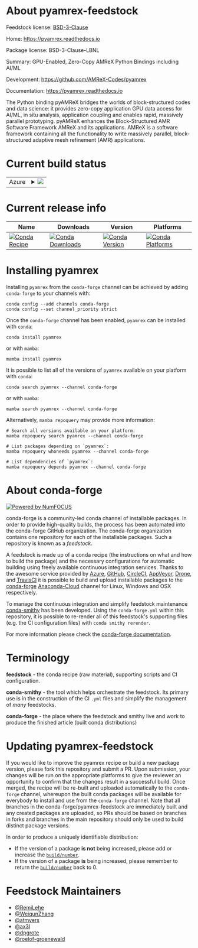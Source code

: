 About pyamrex-feedstock
=======================

Feedstock license: [BSD-3-Clause](https://github.com/conda-forge/pyamrex-feedstock/blob/main/LICENSE.txt)

Home: https://pyamrex.readthedocs.io

Package license: BSD-3-Clause-LBNL

Summary: GPU-Enabled, Zero-Copy AMReX Python Bindings including AI/ML

Development: https://github.com/AMReX-Codes/pyamrex

Documentation: https://pyamrex.readthedocs.io

The Python binding pyAMReX bridges the worlds of block-structured codes and
data science: it provides zero-copy application GPU data access for AI/ML,
in situ analysis, application coupling and enables rapid, massively
parallel prototyping. pyAMReX enhances the Block-Structured AMR Software
Framework AMReX and its applications.
AMReX is a software framework containing all the functionality to write
massively parallel, block-structured adaptive mesh refinement (AMR)
applications.


Current build status
====================


<table>
    
  <tr>
    <td>Azure</td>
    <td>
      <details>
        <summary>
          <a href="https://dev.azure.com/conda-forge/feedstock-builds/_build/latest?definitionId=20615&branchName=main">
            <img src="https://dev.azure.com/conda-forge/feedstock-builds/_apis/build/status/pyamrex-feedstock?branchName=main">
          </a>
        </summary>
        <table>
          <thead><tr><th>Variant</th><th>Status</th></tr></thead>
          <tbody><tr>
              <td>linux_64_numpy1.22python3.10.____cpython</td>
              <td>
                <a href="https://dev.azure.com/conda-forge/feedstock-builds/_build/latest?definitionId=20615&branchName=main">
                  <img src="https://dev.azure.com/conda-forge/feedstock-builds/_apis/build/status/pyamrex-feedstock?branchName=main&jobName=linux&configuration=linux%20linux_64_numpy1.22python3.10.____cpython" alt="variant">
                </a>
              </td>
            </tr><tr>
              <td>linux_64_numpy1.22python3.8.____cpython</td>
              <td>
                <a href="https://dev.azure.com/conda-forge/feedstock-builds/_build/latest?definitionId=20615&branchName=main">
                  <img src="https://dev.azure.com/conda-forge/feedstock-builds/_apis/build/status/pyamrex-feedstock?branchName=main&jobName=linux&configuration=linux%20linux_64_numpy1.22python3.8.____cpython" alt="variant">
                </a>
              </td>
            </tr><tr>
              <td>linux_64_numpy1.22python3.9.____cpython</td>
              <td>
                <a href="https://dev.azure.com/conda-forge/feedstock-builds/_build/latest?definitionId=20615&branchName=main">
                  <img src="https://dev.azure.com/conda-forge/feedstock-builds/_apis/build/status/pyamrex-feedstock?branchName=main&jobName=linux&configuration=linux%20linux_64_numpy1.22python3.9.____cpython" alt="variant">
                </a>
              </td>
            </tr><tr>
              <td>linux_64_numpy1.23python3.11.____cpython</td>
              <td>
                <a href="https://dev.azure.com/conda-forge/feedstock-builds/_build/latest?definitionId=20615&branchName=main">
                  <img src="https://dev.azure.com/conda-forge/feedstock-builds/_apis/build/status/pyamrex-feedstock?branchName=main&jobName=linux&configuration=linux%20linux_64_numpy1.23python3.11.____cpython" alt="variant">
                </a>
              </td>
            </tr><tr>
              <td>linux_64_numpy1.26python3.12.____cpython</td>
              <td>
                <a href="https://dev.azure.com/conda-forge/feedstock-builds/_build/latest?definitionId=20615&branchName=main">
                  <img src="https://dev.azure.com/conda-forge/feedstock-builds/_apis/build/status/pyamrex-feedstock?branchName=main&jobName=linux&configuration=linux%20linux_64_numpy1.26python3.12.____cpython" alt="variant">
                </a>
              </td>
            </tr><tr>
              <td>linux_aarch64_numpy1.22python3.10.____cpython</td>
              <td>
                <a href="https://dev.azure.com/conda-forge/feedstock-builds/_build/latest?definitionId=20615&branchName=main">
                  <img src="https://dev.azure.com/conda-forge/feedstock-builds/_apis/build/status/pyamrex-feedstock?branchName=main&jobName=linux&configuration=linux%20linux_aarch64_numpy1.22python3.10.____cpython" alt="variant">
                </a>
              </td>
            </tr><tr>
              <td>linux_aarch64_numpy1.22python3.8.____cpython</td>
              <td>
                <a href="https://dev.azure.com/conda-forge/feedstock-builds/_build/latest?definitionId=20615&branchName=main">
                  <img src="https://dev.azure.com/conda-forge/feedstock-builds/_apis/build/status/pyamrex-feedstock?branchName=main&jobName=linux&configuration=linux%20linux_aarch64_numpy1.22python3.8.____cpython" alt="variant">
                </a>
              </td>
            </tr><tr>
              <td>linux_aarch64_numpy1.22python3.9.____cpython</td>
              <td>
                <a href="https://dev.azure.com/conda-forge/feedstock-builds/_build/latest?definitionId=20615&branchName=main">
                  <img src="https://dev.azure.com/conda-forge/feedstock-builds/_apis/build/status/pyamrex-feedstock?branchName=main&jobName=linux&configuration=linux%20linux_aarch64_numpy1.22python3.9.____cpython" alt="variant">
                </a>
              </td>
            </tr><tr>
              <td>linux_aarch64_numpy1.23python3.11.____cpython</td>
              <td>
                <a href="https://dev.azure.com/conda-forge/feedstock-builds/_build/latest?definitionId=20615&branchName=main">
                  <img src="https://dev.azure.com/conda-forge/feedstock-builds/_apis/build/status/pyamrex-feedstock?branchName=main&jobName=linux&configuration=linux%20linux_aarch64_numpy1.23python3.11.____cpython" alt="variant">
                </a>
              </td>
            </tr><tr>
              <td>linux_aarch64_numpy1.26python3.12.____cpython</td>
              <td>
                <a href="https://dev.azure.com/conda-forge/feedstock-builds/_build/latest?definitionId=20615&branchName=main">
                  <img src="https://dev.azure.com/conda-forge/feedstock-builds/_apis/build/status/pyamrex-feedstock?branchName=main&jobName=linux&configuration=linux%20linux_aarch64_numpy1.26python3.12.____cpython" alt="variant">
                </a>
              </td>
            </tr><tr>
              <td>linux_ppc64le_numpy1.22python3.10.____cpython</td>
              <td>
                <a href="https://dev.azure.com/conda-forge/feedstock-builds/_build/latest?definitionId=20615&branchName=main">
                  <img src="https://dev.azure.com/conda-forge/feedstock-builds/_apis/build/status/pyamrex-feedstock?branchName=main&jobName=linux&configuration=linux%20linux_ppc64le_numpy1.22python3.10.____cpython" alt="variant">
                </a>
              </td>
            </tr><tr>
              <td>linux_ppc64le_numpy1.22python3.8.____cpython</td>
              <td>
                <a href="https://dev.azure.com/conda-forge/feedstock-builds/_build/latest?definitionId=20615&branchName=main">
                  <img src="https://dev.azure.com/conda-forge/feedstock-builds/_apis/build/status/pyamrex-feedstock?branchName=main&jobName=linux&configuration=linux%20linux_ppc64le_numpy1.22python3.8.____cpython" alt="variant">
                </a>
              </td>
            </tr><tr>
              <td>linux_ppc64le_numpy1.22python3.9.____cpython</td>
              <td>
                <a href="https://dev.azure.com/conda-forge/feedstock-builds/_build/latest?definitionId=20615&branchName=main">
                  <img src="https://dev.azure.com/conda-forge/feedstock-builds/_apis/build/status/pyamrex-feedstock?branchName=main&jobName=linux&configuration=linux%20linux_ppc64le_numpy1.22python3.9.____cpython" alt="variant">
                </a>
              </td>
            </tr><tr>
              <td>linux_ppc64le_numpy1.23python3.11.____cpython</td>
              <td>
                <a href="https://dev.azure.com/conda-forge/feedstock-builds/_build/latest?definitionId=20615&branchName=main">
                  <img src="https://dev.azure.com/conda-forge/feedstock-builds/_apis/build/status/pyamrex-feedstock?branchName=main&jobName=linux&configuration=linux%20linux_ppc64le_numpy1.23python3.11.____cpython" alt="variant">
                </a>
              </td>
            </tr><tr>
              <td>linux_ppc64le_numpy1.26python3.12.____cpython</td>
              <td>
                <a href="https://dev.azure.com/conda-forge/feedstock-builds/_build/latest?definitionId=20615&branchName=main">
                  <img src="https://dev.azure.com/conda-forge/feedstock-builds/_apis/build/status/pyamrex-feedstock?branchName=main&jobName=linux&configuration=linux%20linux_ppc64le_numpy1.26python3.12.____cpython" alt="variant">
                </a>
              </td>
            </tr><tr>
              <td>osx_64_numpy1.22python3.10.____cpython</td>
              <td>
                <a href="https://dev.azure.com/conda-forge/feedstock-builds/_build/latest?definitionId=20615&branchName=main">
                  <img src="https://dev.azure.com/conda-forge/feedstock-builds/_apis/build/status/pyamrex-feedstock?branchName=main&jobName=osx&configuration=osx%20osx_64_numpy1.22python3.10.____cpython" alt="variant">
                </a>
              </td>
            </tr><tr>
              <td>osx_64_numpy1.22python3.8.____cpython</td>
              <td>
                <a href="https://dev.azure.com/conda-forge/feedstock-builds/_build/latest?definitionId=20615&branchName=main">
                  <img src="https://dev.azure.com/conda-forge/feedstock-builds/_apis/build/status/pyamrex-feedstock?branchName=main&jobName=osx&configuration=osx%20osx_64_numpy1.22python3.8.____cpython" alt="variant">
                </a>
              </td>
            </tr><tr>
              <td>osx_64_numpy1.22python3.9.____cpython</td>
              <td>
                <a href="https://dev.azure.com/conda-forge/feedstock-builds/_build/latest?definitionId=20615&branchName=main">
                  <img src="https://dev.azure.com/conda-forge/feedstock-builds/_apis/build/status/pyamrex-feedstock?branchName=main&jobName=osx&configuration=osx%20osx_64_numpy1.22python3.9.____cpython" alt="variant">
                </a>
              </td>
            </tr><tr>
              <td>osx_64_numpy1.23python3.11.____cpython</td>
              <td>
                <a href="https://dev.azure.com/conda-forge/feedstock-builds/_build/latest?definitionId=20615&branchName=main">
                  <img src="https://dev.azure.com/conda-forge/feedstock-builds/_apis/build/status/pyamrex-feedstock?branchName=main&jobName=osx&configuration=osx%20osx_64_numpy1.23python3.11.____cpython" alt="variant">
                </a>
              </td>
            </tr><tr>
              <td>osx_64_numpy1.26python3.12.____cpython</td>
              <td>
                <a href="https://dev.azure.com/conda-forge/feedstock-builds/_build/latest?definitionId=20615&branchName=main">
                  <img src="https://dev.azure.com/conda-forge/feedstock-builds/_apis/build/status/pyamrex-feedstock?branchName=main&jobName=osx&configuration=osx%20osx_64_numpy1.26python3.12.____cpython" alt="variant">
                </a>
              </td>
            </tr><tr>
              <td>osx_arm64_numpy1.22python3.10.____cpython</td>
              <td>
                <a href="https://dev.azure.com/conda-forge/feedstock-builds/_build/latest?definitionId=20615&branchName=main">
                  <img src="https://dev.azure.com/conda-forge/feedstock-builds/_apis/build/status/pyamrex-feedstock?branchName=main&jobName=osx&configuration=osx%20osx_arm64_numpy1.22python3.10.____cpython" alt="variant">
                </a>
              </td>
            </tr><tr>
              <td>osx_arm64_numpy1.22python3.8.____cpython</td>
              <td>
                <a href="https://dev.azure.com/conda-forge/feedstock-builds/_build/latest?definitionId=20615&branchName=main">
                  <img src="https://dev.azure.com/conda-forge/feedstock-builds/_apis/build/status/pyamrex-feedstock?branchName=main&jobName=osx&configuration=osx%20osx_arm64_numpy1.22python3.8.____cpython" alt="variant">
                </a>
              </td>
            </tr><tr>
              <td>osx_arm64_numpy1.22python3.9.____cpython</td>
              <td>
                <a href="https://dev.azure.com/conda-forge/feedstock-builds/_build/latest?definitionId=20615&branchName=main">
                  <img src="https://dev.azure.com/conda-forge/feedstock-builds/_apis/build/status/pyamrex-feedstock?branchName=main&jobName=osx&configuration=osx%20osx_arm64_numpy1.22python3.9.____cpython" alt="variant">
                </a>
              </td>
            </tr><tr>
              <td>osx_arm64_numpy1.23python3.11.____cpython</td>
              <td>
                <a href="https://dev.azure.com/conda-forge/feedstock-builds/_build/latest?definitionId=20615&branchName=main">
                  <img src="https://dev.azure.com/conda-forge/feedstock-builds/_apis/build/status/pyamrex-feedstock?branchName=main&jobName=osx&configuration=osx%20osx_arm64_numpy1.23python3.11.____cpython" alt="variant">
                </a>
              </td>
            </tr><tr>
              <td>osx_arm64_numpy1.26python3.12.____cpython</td>
              <td>
                <a href="https://dev.azure.com/conda-forge/feedstock-builds/_build/latest?definitionId=20615&branchName=main">
                  <img src="https://dev.azure.com/conda-forge/feedstock-builds/_apis/build/status/pyamrex-feedstock?branchName=main&jobName=osx&configuration=osx%20osx_arm64_numpy1.26python3.12.____cpython" alt="variant">
                </a>
              </td>
            </tr><tr>
              <td>win_64_numpy1.22python3.10.____cpython</td>
              <td>
                <a href="https://dev.azure.com/conda-forge/feedstock-builds/_build/latest?definitionId=20615&branchName=main">
                  <img src="https://dev.azure.com/conda-forge/feedstock-builds/_apis/build/status/pyamrex-feedstock?branchName=main&jobName=win&configuration=win%20win_64_numpy1.22python3.10.____cpython" alt="variant">
                </a>
              </td>
            </tr><tr>
              <td>win_64_numpy1.22python3.8.____cpython</td>
              <td>
                <a href="https://dev.azure.com/conda-forge/feedstock-builds/_build/latest?definitionId=20615&branchName=main">
                  <img src="https://dev.azure.com/conda-forge/feedstock-builds/_apis/build/status/pyamrex-feedstock?branchName=main&jobName=win&configuration=win%20win_64_numpy1.22python3.8.____cpython" alt="variant">
                </a>
              </td>
            </tr><tr>
              <td>win_64_numpy1.22python3.9.____cpython</td>
              <td>
                <a href="https://dev.azure.com/conda-forge/feedstock-builds/_build/latest?definitionId=20615&branchName=main">
                  <img src="https://dev.azure.com/conda-forge/feedstock-builds/_apis/build/status/pyamrex-feedstock?branchName=main&jobName=win&configuration=win%20win_64_numpy1.22python3.9.____cpython" alt="variant">
                </a>
              </td>
            </tr><tr>
              <td>win_64_numpy1.23python3.11.____cpython</td>
              <td>
                <a href="https://dev.azure.com/conda-forge/feedstock-builds/_build/latest?definitionId=20615&branchName=main">
                  <img src="https://dev.azure.com/conda-forge/feedstock-builds/_apis/build/status/pyamrex-feedstock?branchName=main&jobName=win&configuration=win%20win_64_numpy1.23python3.11.____cpython" alt="variant">
                </a>
              </td>
            </tr><tr>
              <td>win_64_numpy1.26python3.12.____cpython</td>
              <td>
                <a href="https://dev.azure.com/conda-forge/feedstock-builds/_build/latest?definitionId=20615&branchName=main">
                  <img src="https://dev.azure.com/conda-forge/feedstock-builds/_apis/build/status/pyamrex-feedstock?branchName=main&jobName=win&configuration=win%20win_64_numpy1.26python3.12.____cpython" alt="variant">
                </a>
              </td>
            </tr>
          </tbody>
        </table>
      </details>
    </td>
  </tr>
</table>

Current release info
====================

| Name | Downloads | Version | Platforms |
| --- | --- | --- | --- |
| [![Conda Recipe](https://img.shields.io/badge/recipe-pyamrex-green.svg)](https://anaconda.org/conda-forge/pyamrex) | [![Conda Downloads](https://img.shields.io/conda/dn/conda-forge/pyamrex.svg)](https://anaconda.org/conda-forge/pyamrex) | [![Conda Version](https://img.shields.io/conda/vn/conda-forge/pyamrex.svg)](https://anaconda.org/conda-forge/pyamrex) | [![Conda Platforms](https://img.shields.io/conda/pn/conda-forge/pyamrex.svg)](https://anaconda.org/conda-forge/pyamrex) |

Installing pyamrex
==================

Installing `pyamrex` from the `conda-forge` channel can be achieved by adding `conda-forge` to your channels with:

```
conda config --add channels conda-forge
conda config --set channel_priority strict
```

Once the `conda-forge` channel has been enabled, `pyamrex` can be installed with `conda`:

```
conda install pyamrex
```

or with `mamba`:

```
mamba install pyamrex
```

It is possible to list all of the versions of `pyamrex` available on your platform with `conda`:

```
conda search pyamrex --channel conda-forge
```

or with `mamba`:

```
mamba search pyamrex --channel conda-forge
```

Alternatively, `mamba repoquery` may provide more information:

```
# Search all versions available on your platform:
mamba repoquery search pyamrex --channel conda-forge

# List packages depending on `pyamrex`:
mamba repoquery whoneeds pyamrex --channel conda-forge

# List dependencies of `pyamrex`:
mamba repoquery depends pyamrex --channel conda-forge
```


About conda-forge
=================

[![Powered by
NumFOCUS](https://img.shields.io/badge/powered%20by-NumFOCUS-orange.svg?style=flat&colorA=E1523D&colorB=007D8A)](https://numfocus.org)

conda-forge is a community-led conda channel of installable packages.
In order to provide high-quality builds, the process has been automated into the
conda-forge GitHub organization. The conda-forge organization contains one repository
for each of the installable packages. Such a repository is known as a *feedstock*.

A feedstock is made up of a conda recipe (the instructions on what and how to build
the package) and the necessary configurations for automatic building using freely
available continuous integration services. Thanks to the awesome service provided by
[Azure](https://azure.microsoft.com/en-us/services/devops/), [GitHub](https://github.com/),
[CircleCI](https://circleci.com/), [AppVeyor](https://www.appveyor.com/),
[Drone](https://cloud.drone.io/welcome), and [TravisCI](https://travis-ci.com/)
it is possible to build and upload installable packages to the
[conda-forge](https://anaconda.org/conda-forge) [Anaconda-Cloud](https://anaconda.org/)
channel for Linux, Windows and OSX respectively.

To manage the continuous integration and simplify feedstock maintenance
[conda-smithy](https://github.com/conda-forge/conda-smithy) has been developed.
Using the ``conda-forge.yml`` within this repository, it is possible to re-render all of
this feedstock's supporting files (e.g. the CI configuration files) with ``conda smithy rerender``.

For more information please check the [conda-forge documentation](https://conda-forge.org/docs/).

Terminology
===========

**feedstock** - the conda recipe (raw material), supporting scripts and CI configuration.

**conda-smithy** - the tool which helps orchestrate the feedstock.
                   Its primary use is in the construction of the CI ``.yml`` files
                   and simplify the management of *many* feedstocks.

**conda-forge** - the place where the feedstock and smithy live and work to
                  produce the finished article (built conda distributions)


Updating pyamrex-feedstock
==========================

If you would like to improve the pyamrex recipe or build a new
package version, please fork this repository and submit a PR. Upon submission,
your changes will be run on the appropriate platforms to give the reviewer an
opportunity to confirm that the changes result in a successful build. Once
merged, the recipe will be re-built and uploaded automatically to the
`conda-forge` channel, whereupon the built conda packages will be available for
everybody to install and use from the `conda-forge` channel.
Note that all branches in the conda-forge/pyamrex-feedstock are
immediately built and any created packages are uploaded, so PRs should be based
on branches in forks and branches in the main repository should only be used to
build distinct package versions.

In order to produce a uniquely identifiable distribution:
 * If the version of a package **is not** being increased, please add or increase
   the [``build/number``](https://docs.conda.io/projects/conda-build/en/latest/resources/define-metadata.html#build-number-and-string).
 * If the version of a package **is** being increased, please remember to return
   the [``build/number``](https://docs.conda.io/projects/conda-build/en/latest/resources/define-metadata.html#build-number-and-string)
   back to 0.

Feedstock Maintainers
=====================

* [@RemiLehe](https://github.com/RemiLehe/)
* [@WeiqunZhang](https://github.com/WeiqunZhang/)
* [@atmyers](https://github.com/atmyers/)
* [@ax3l](https://github.com/ax3l/)
* [@dpgrote](https://github.com/dpgrote/)
* [@roelof-groenewald](https://github.com/roelof-groenewald/)

